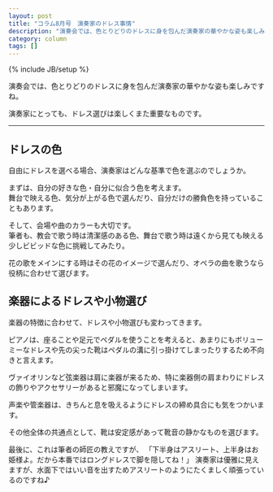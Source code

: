 ```yaml
---
layout: post
title: "コラム8月号　演奏家のドレス事情"
description: "演奏会では、色とりどりのドレスに身を包んだ演奏家の華やかな姿も楽しみですね。"
category: column
tags: []
---
```


{% include JB/setup %}


演奏会では、色とりどりのドレスに身を包んだ演奏家の華やかな姿も楽しみですね。

演奏家にとっても、ドレス選びは楽しくまた重要なものです。

---

## ドレスの色

自由にドレスを選べる場合、演奏家はどんな基準で色を選ぶのでしょうか。

まずは、自分の好きな色・自分に似合う色を考えます。  
舞台で映える色、気分が上がる色で選んだり、自分だけの勝負色を持っていることもあります。

そして、会場や曲のカラーも大切です。  
筆者も、教会で歌う時は清潔感のある色、舞台で歌う時は遠くから見ても映える少しビビッドな色に挑戦してみたり。

花の歌をメインにする時はその花のイメージで選んだり、オペラの曲を歌うなら役柄に合わせて選びます。


## 楽器によるドレスや小物選び

楽器の特徴に合わせて、ドレスや小物選びも変わってきます。

ピアノは、座ることや足元でペダルを使うことを考えると、あまりにもボリューミーなドレスや先の尖った靴はペダルの溝に引っ掛けてしまったりするため不向きと言えます。

ヴァイオリンなど弦楽器は肩に楽器が来るため、特に楽器側の肩まわりにドレスの飾りやアクセサリーがあると邪魔になってしまいます。

声楽や管楽器は、きちんと息を吸えるようにドレスの締め具合にも気をつかいます。

その他全体の共通点として、靴は安定感があって靴音の静かなものを選びます。

最後に、これは筆者の師匠の教えですが、
「下半身はアスリート、上半身はお姫様よ。だから本番ではロングドレスで脚を隠してね！」
演奏家は優雅に見えますが、水面下ではいい音を出すためアスリートのようにたくましく頑張っているのですね♪